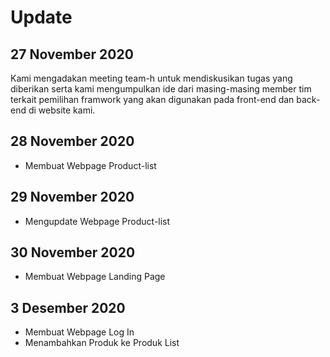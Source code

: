 # Update

## 27 November 2020
Kami mengadakan meeting team-h untuk mendiskusikan tugas yang diberikan serta kami mengumpulkan ide dari masing-masing member tim terkait pemilihan framwork yang akan digunakan pada front-end dan back-end di website kami.

## 28 November 2020
* Membuat Webpage Product-list

## 29 November 2020
* Mengupdate Webpage Product-list

## 30 November 2020
* Membuat Webpage Landing Page

## 3 Desember 2020
* Membuat Webpage Log In 
* Menambahkan Produk ke Produk List
